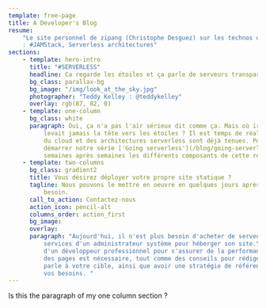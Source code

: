 ```yaml
---
template: free-page
title: A Developer's Blog
resume:
    "Le site personnel de zipang (Christophe Desguez) sur les technos qui l'interessent
    : #JAMStack, Serverless architectures"
sections:
    - template: hero-intro
      title: "#SERVERLESS"
      headline: Ca regarde les étoiles et ça parle de serveurs transparents
      bg_class: parallax-bg
      bg_image: "/img/look_at_the_sky.jpg"
      photographer: "Teddy Kelley : @teddykelley"
      overlay: rgb(87, 82, 0)
    - template: one-column
      bg_class: white
      paragraph: Oui, ça n'a pas l'air sérieux dit comme ça. Mais où irait-on si on ne
          levait jamais la tête vers les étoiles ? Il est temps de réaliser que les promesses
          du cloud et des architectures serverless sont déjà tenues. Pour s'en convaincre,
          démarrer notre série ['Going serverless'](/blog/going-serverless) qui va examiner
          semaines après semaines les différents composants de cette révolution transparente.
    - template: two-columns
      bg_class: gradient2
      title: Vous désirez déployer votre propre site statique ?
      tagline: Nous pouvons le mettre en oeuvre en quelques jours après avoir étudié votre
          besoin.
      call_to_action: Contactez-nous
      action_icon: pencil-alt
      columns_order: action_first
      bg_image:
      overlay:
      paragraph: "Aujourd'hui, il n'est plus besoin d'acheter de serveur ou de louer les
          services d'un administrateur système pour héberger son site.\nNéanmoins, les services
          d'un développeur professionnel pour s'assurer de la performance et de la qualité
          des pages est nécessaire, tout comme des conseils pour rédiger le contenu qui
          parle à votre cible, ainsi que avoir une stratégie de référencement adaptée à
          vos besoins. "
---
```


Is this the paragraph of my one column section ?
